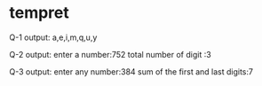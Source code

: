 # tempret

Q-1
output:
a,e,i,m,q,u,y

Q-2
output:
enter a number:752
total  number of digit :3

Q-3
output:
enter any number:384
sum of the first and last digits:7
